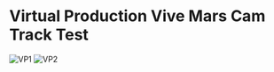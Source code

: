 # Virtual Production Vive Mars Cam Track Test

![VP1](https://github.com/user-attachments/assets/1cdf5549-a8ad-49cd-9772-cc9815885c0e)
![VP2](https://github.com/user-attachments/assets/823fda99-aed6-41a8-b8f0-a9f709438a3d)
